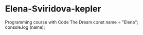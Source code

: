 # Elena-Sviridova-kepler
Programming course with Code The Dream
const name = "Elena";
console.log (name);
